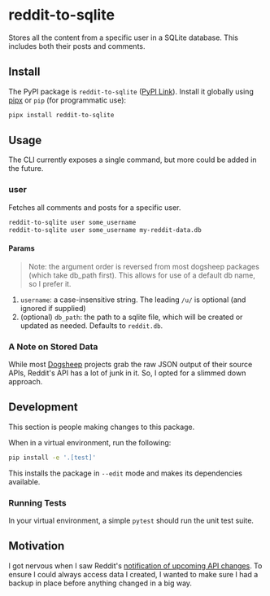 # reddit-to-sqlite

Stores all the content from a specific user in a SQLite database. This includes both their posts and comments.

## Install

The PyPI package is `reddit-to-sqlite` ([PyPI Link]()). Install it globally using [pipx](https://pypa.github.io/pipx/) or `pip` (for programmatic use):

```bash
pipx install reddit-to-sqlite
```

## Usage

The CLI currently exposes a single command, but more could be added in the future.

### user

Fetches all comments and posts for a specific user.

```bash
reddit-to-sqlite user some_username
reddit-to-sqlite user some_username my-reddit-data.db
```

#### Params

> Note: the argument order is reversed from most dogsheep packages (which take db_path first). This allows for use of a default db name, so I prefer it.

1. `username`: a case-insensitive string. The leading `/u/` is optional (and ignored if supplied)
2. (optional) `db_path`: the path to a sqlite file, which will be created or updated as needed. Defaults to `reddit.db`.

### A Note on Stored Data

While most [Dogsheep](https://github.com/dogsheep) projects grab the raw JSON output of their source APIs, Reddit's API has a lot of junk in it. So, I opted for a slimmed down approach.

## Development

This section is people making changes to this package.

When in a virtual environment, run the following:

```bash
pip install -e '.[test]'
```

This installs the package in `--edit` mode and makes its dependencies available.

### Running Tests

In your virtual environment, a simple `pytest` should run the unit test suite.

## Motivation

I got nervous when I saw Reddit's [notification of upcoming API changes](https://old.reddit.com/r/reddit/comments/12qwagm/an_update_regarding_reddits_api/). To ensure I could always access data I created, I wanted to make sure I had a backup in place before anything changed in a big way.
